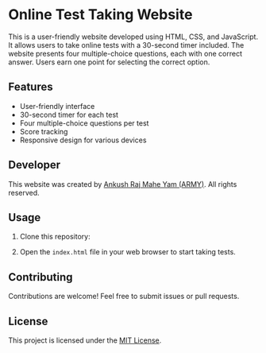 # Online Test Taking Website

This is a user-friendly website developed using HTML, CSS, and JavaScript. It allows users to take online tests with a 30-second timer included. The website presents four multiple-choice questions, each with one correct answer. Users earn one point for selecting the correct option.

## Features

- User-friendly interface
- 30-second timer for each test
- Four multiple-choice questions per test
- Score tracking
- Responsive design for various devices

## Developer

This website was created by [Ankush Raj Mahe Yam (ARMY)](https://github.com/AnkushRajMaheYam). All rights reserved.

## Usage

1. Clone this repository:


2. Open the `index.html` file in your web browser to start taking tests.

## Contributing

Contributions are welcome! Feel free to submit issues or pull requests.

## License

This project is licensed under the [MIT License](LICENSE).
